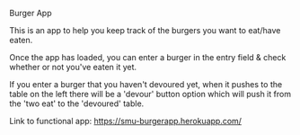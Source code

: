 Burger App

This is an app to help you keep track of the burgers you want to eat/have eaten. 

Once the app has loaded, you can enter a burger in the entry field & check whether or not you've eaten it yet. 

If you enter a burger that you haven't devoured yet, when it pushes to the table on the left there will be a 'devour' button option which will push it from the 'two eat' to the 'devoured' table.

Link to functional app: https://smu-burgerapp.herokuapp.com/